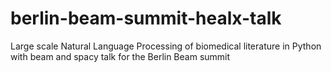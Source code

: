 # berlin-beam-summit-healx-talk
Large scale Natural Language Processing of biomedical literature in Python with beam and spacy talk for the Berlin Beam summit
